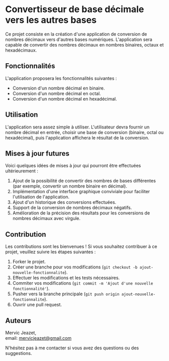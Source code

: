 # Convertisseur de base décimale vers les autres bases

Ce projet consiste en la création d'une application de conversion de nombres décimaux vers d'autres bases numériques. L'application sera capable de convertir des nombres décimaux en nombres binaires, octaux et hexadécimaux.

## Fonctionnalités

L'application proposera les fonctionnalités suivantes :

- Conversion d'un nombre décimal en binaire.
- Conversion d'un nombre décimal en octal.
- Conversion d'un nombre décimal en hexadécimal.

## Utilisation

L'application sera assez simple à utiliser. L'utilisateur devra fournir un nombre décimal en entrée, choisir une base de conversion (binaire, octal ou hexadécimal), puis l'application affichera le résultat de la conversion.

## Mises à jour futures

Voici quelques idées de mises à jour qui pourront être effectuées ultérieurement :

1. Ajout de la possibilité de convertir des nombres de bases différentes (par exemple, convertir un nombre binaire en décimal).
2. Implémentation d'une interface graphique conviviale pour faciliter l'utilisation de l'application.
3. Ajout d'un historique des conversions effectuées.
4. Support de la conversion de nombres décimaux négatifs.
5. Amélioration de la précision des résultats pour les conversions de nombres décimaux avec virgule.

## Contribution

Les contributions sont les bienvenues ! Si vous souhaitez contribuer à ce projet, veuillez suivre les étapes suivantes :

1. Forker le projet.
2. Créer une branche pour vos modifications (`git checkout -b ajout-nouvelle-fonctionnalite`).
3. Effectuer les modifications et les tests nécessaires.
4. Commiter vos modifications (`git commit -m 'Ajout d'une nouvelle fonctionnalité'`).
5. Pusher vers la branche principale (`git push origin ajout-nouvelle-fonctionnalite`).
6. Ouvrir une pull request.

## Auteurs

Mervic Jeazet,  
email: mervicjeazet@gmail.com

N'hésitez pas à me contacter si vous avez des questions ou des suggestions.
